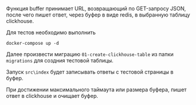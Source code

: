 Функция buffer принимает URL, возвращающий по GET-запросу JSON, после чего пишет ответ, через буфер в виде redis, в выбранную таблицу clickhouse.

Для тестов необходимо выполнить

`docker-compose up -d`

Далее произвести миграцию `01-create-clickhouse-table` из папки `migrations` для создния тестовой таблицы.

Запуск `src\index` будет записывать ответы с тестовой страницы в буфер.

При достижении максимального таймаута или размера буфера, пишет ответ в clickhouse и очищает буфер.
